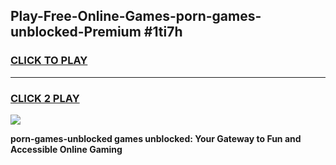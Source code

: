 
## Play-Free-Online-Games-porn-games-unblocked-Premium #1ti7h
<h3>
<a href="https://premium.freeplayer.one?title=porn-games-unblocked&ref=8M">CLICK TO PLAY</a></h3>
<hr>

<h3>
<a href="https://premium.freeplayer.one?title=porn-games-unblocked&ref=8M">CLICK 2 PLAY</a>
  
</h3>

<a href="https://premium.freeplayer.one?title=porn-games-unblocked&ref=8M"><img src="https://clearcache.store/games.png"></a>


**porn-games-unblocked games unblocked: Your Gateway to Fun and Accessible Online Gaming**
